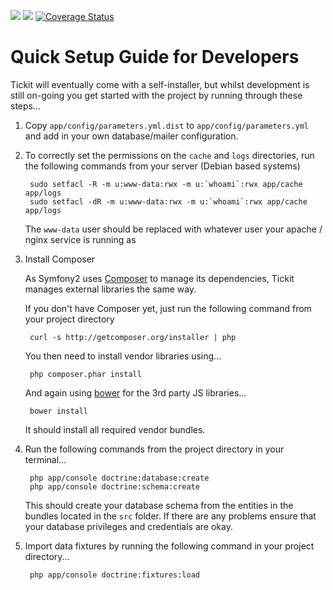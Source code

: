 <a href='http://travis-ci.org/#!/tickit-project/tickit'><img src='https://secure.travis-ci.org/tickit-project/tickit.png' /></a>
<a href="https://www.versioneye.com/user/projects/51962575463e9a000200f930" id="show_dep_badge_window" role="button" data-toggle="modal"><img id="dependency_badge" src="https://www.versioneye.com/user/projects/51962575463e9a000200f930/badge.png"></a>
<a href='https://coveralls.io/r/tickit-project/tickit?branch=development'><img src='https://coveralls.io/repos/tickit-project/tickit/badge.png?branch=development' alt='Coverage Status' /></a>


# Quick Setup Guide for Developers #

Tickit will eventually come with a self-installer, but whilst development is still on-going you get started with the project by
running through these steps...

1. Copy `app/config/parameters.yml.dist` to `app/config/parameters.yml` and add in your own database/mailer configuration.

2. To correctly set the permissions on the `cache` and `logs` directories, run the following commands from your server (Debian based systems)

        sudo setfacl -R -m u:www-data:rwx -m u:`whoami`:rwx app/cache app/logs
        sudo setfacl -dR -m u:www-data:rwx -m u:`whoami`:rwx app/cache app/logs

   The `www-data` user should be replaced with whatever user your apache / nginx service is running as


3. Install Composer

   As Symfony2 uses [Composer][1] to manage its dependencies, Tickit manages external libraries the same way.

   If you don't have Composer yet, just run the following command from your project directory

        curl -s http://getcomposer.org/installer | php

   You then need to install vendor libraries using...

        php composer.phar install

   And again using [bower][2] for the 3rd party JS libraries...

        bower install

   It should install all required vendor bundles.

4. Run the following commands from the project directory in your terminal...

        php app/console doctrine:database:create
        php app/console doctrine:schema:create

   This should create your database schema from the entities in the bundles located in the `src` folder. If there are any problems ensure that your database privileges and credentials are okay.

5. Import data fixtures by running the following command in your project directory...

        php app/console doctrine:fixtures:load

[1]:  http://getcomposer.org/
[2]:  http://twitter.github.com/bower/
